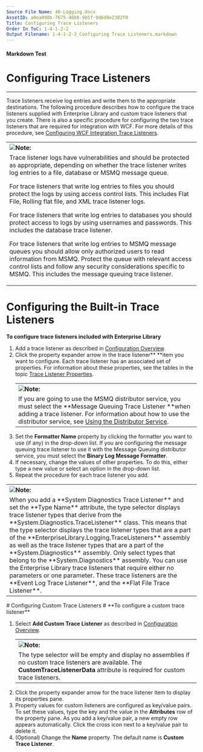 ```yaml
---
Source File Name: 40-Logging.docx
AssetID: a0ea0d8b-7675-48b8-9b5f-9d6d8e2382f0
Title: Configuring Trace Listeners
Order In ToC: 1-4-1-2-2
Output Filename: 1-4-1-2-2_Configuring Trace Listeners.markdown
---
```


#### Markdown Test ####
# Configuring Trace Listeners #
----------

Trace listeners receive log entries and write them to the appropriate destinations. The following procedure describes how to configure the trace listeners supplied with Enterprise Library and custom trace listeners that you create. There is also a specific procedure for configuring the two trace listeners that are required for integration with WCF. For more details of this procedure, see <a href="test-markdown_4b216b82-b77d-41c3-bb14-cc1bf5d29db2.html" xmlns:dt="uuid:C2F41010-65B3-11d1-A29F-00AA00C14882" xmlns:xlink="http://www.w3.org/1999/xlink" xmlns:MSHelp="http://msdn.microsoft.com/mshelp">Configuring WCF Integration Trace Listeners</a>.  

<div class="alert" xmlns:dt="uuid:C2F41010-65B3-11d1-A29F-00AA00C14882" xmlns:xlink="http://www.w3.org/1999/xlink" xmlns:MSHelp="http://msdn.microsoft.com/mshelp"><table width="100%" cellspacing="0" cellpadding="0"><tr><th align="left"><img class="note" src="../local/note.gif" />Note:</th></tr><tr><td>Trace listener logs have vulnerabilities and should be protected as appropriate, depending on whether the trace listener writes log entries to a file, database or MSMQ message queue. 

For trace listeners that write log entries to files you should protect the logs by using access control lists. This includes Flat File, Rolling flat file, and XML trace listener logs.

For trace listeners that write log entries to databases you should protect access to logs by using usernames and passwords. This includes the database trace listener.

For trace listeners that write log entries to MSMQ message queues you should allow only authorized users to read information from MSMQ. Protect the queue with relevant access control lists and follow any security considerations specific to MSMQ. This includes the message queuing trace listener.</td></tr></table><p /></div>

# Configuring the Built-in Trace Listeners #
<a name="config_tracelisteners" href="#" xmlns:xlink="http://www.w3.org/1999/xlink"><span /></a>**To configure trace listeners included with Enterprise Library**

1. Add a trace listener as described in <a href="test-markdown_3a6ba613-78b1-4b24-b226-55e368e41554.html" xmlns:dt="uuid:C2F41010-65B3-11d1-A29F-00AA00C14882" xmlns:xlink="http://www.w3.org/1999/xlink" xmlns:MSHelp="http://msdn.microsoft.com/mshelp">Configuration Overview</a>.
2. Click the property expander arrow in the trace listener** **item you want to configure. Each trace listener has an associated set of properties. For information about these properties, see the tables in the topic <a href="test-markdown_b45ee518-82b1-426c-b772-1e6c0fde455e.html" xmlns:dt="uuid:C2F41010-65B3-11d1-A29F-00AA00C14882" xmlns:xlink="http://www.w3.org/1999/xlink" xmlns:MSHelp="http://msdn.microsoft.com/mshelp">Trace Listener Properties</a>.<div class="alert" xmlns:dt="uuid:C2F41010-65B3-11d1-A29F-00AA00C14882" xmlns:xlink="http://www.w3.org/1999/xlink" xmlns:MSHelp="http://msdn.microsoft.com/mshelp"><table width="100%" cellspacing="0" cellpadding="0"><tr><th align="left"><img class="note" src="../local/note.gif" />Note:</th></tr><tr><td>If you are going to use the MSMQ distributor service, you must select the **Message Queuing Trace Listener **when adding a trace listener. For information about how to use the distributor service, see <a href="test-markdown_ef65d516-04b0-44c2-a750-4e15aab636fd.html">Using the Distributor Service</a>.</td></tr></table><p /></div>
3. Set the **Formatter Name** property by clicking the formatter you want to use (if any) in the drop-down list. If you are configuring the message queuing trace listener to use it with the Message Queuing distributor service, you must select the **Binary Log Message Formatter**. 
4. If necessary, change the values of other properties. To do this, either type a new value or select an option in the drop-down list.
5. Repeat the procedure for each trace listener you add.

<div class="alert" xmlns:dt="uuid:C2F41010-65B3-11d1-A29F-00AA00C14882" xmlns:xlink="http://www.w3.org/1999/xlink" xmlns:MSHelp="http://msdn.microsoft.com/mshelp"><table width="100%" cellspacing="0" cellpadding="0"><tr><th align="left"><img class="note" src="../local/note.gif" />Note:</th></tr><tr><td>When you add a **System Diagnostics Trace Listener** and set the **Type Name** attribute, the type selector displays trace listener types that derive from the **System.Diagnostics.TraceListener** class. This means that the type selector displays the trace listener types that are a part of the **EnterpriseLibrary.Logging.TraceListeners** assembly as well as the trace listener types that are a part of the **System.Diagnostics** assembly. Only select types that belong to the **System.Diagnostics** assembly. You can use the Enterprise Library trace listeners that require either no parameters or one parameter. These trace listeners are the **Event Log Trace Listener**, and the **Flat File Trace Listener**.</td></tr></table><p /></div>
# Configuring Custom Trace Listeners #
<a name="config_customtracelistener" href="#" xmlns:xlink="http://www.w3.org/1999/xlink"><span /></a>**To configure a custom trace listener**

1. Select **Add Custom Trace Listener** as described in <a href="test-markdown_3a6ba613-78b1-4b24-b226-55e368e41554.html" xmlns:dt="uuid:C2F41010-65B3-11d1-A29F-00AA00C14882" xmlns:xlink="http://www.w3.org/1999/xlink" xmlns:MSHelp="http://msdn.microsoft.com/mshelp">Configuration Overview</a>. <div class="alert" xmlns:dt="uuid:C2F41010-65B3-11d1-A29F-00AA00C14882" xmlns:xlink="http://www.w3.org/1999/xlink" xmlns:MSHelp="http://msdn.microsoft.com/mshelp"><table width="100%" cellspacing="0" cellpadding="0"><tr><th align="left"><img class="note" src="../local/note.gif" />Note:</th></tr><tr><td>The type selector will be empty and display no assemblies if no custom trace listeners are available. The **CustomTraceListenerData** attribute is required for custom trace listeners. </td></tr></table><p /></div>
2. Click the property expander arrow for the trace listener item to display its properties pane. 
3. Property values for custom listeners are configured as key/value pairs. To set these values, type the key and the value in the **Attributes** row of the property pane. As you add a key/value pair, a new empty row appears automatically. Click the cross icon next to a key/value pair to delete it.
4.  (Optional) Change the **Name** property. The default name is **Custom Trace Listener**.

